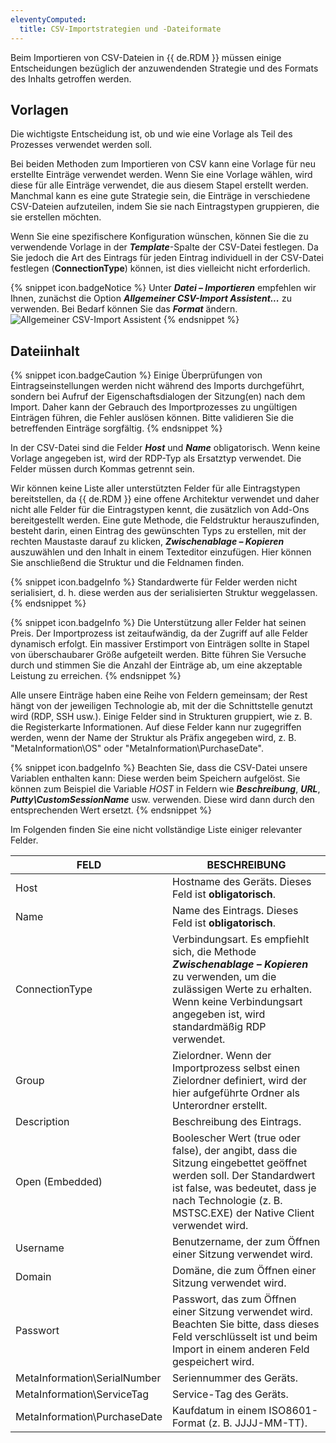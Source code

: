 ```yaml
---
eleventyComputed:
  title: CSV-Importstrategien und -Dateiformate
---
```

Beim Importieren von CSV-Dateien in {{ de.RDM }} müssen einige Entscheidungen bezüglich der anzuwendenden Strategie und des Formats des Inhalts getroffen werden. 

## Vorlagen 

Die wichtigste Entscheidung ist, ob und wie eine Vorlage als Teil des Prozesses verwendet werden soll.  

Bei beiden Methoden zum Importieren von CSV kann eine Vorlage für neu erstellte Einträge verwendet werden. Wenn Sie eine Vorlage wählen, wird diese für alle Einträge verwendet, die aus diesem Stapel erstellt werden. Manchmal kann es eine gute Strategie sein, die Einträge in verschiedene CSV-Dateien aufzuteilen, indem Sie sie nach Eintragstypen gruppieren, die sie erstellen möchten.  

Wenn Sie eine spezifischere Konfiguration wünschen, können Sie die zu verwendende Vorlage in der ***Template***-Spalte der CSV-Datei festlegen. Da Sie jedoch die Art des Eintrags für jeden Eintrag individuell in der CSV-Datei festlegen (**ConnectionType**) können, ist dies vielleicht nicht erforderlich.  

{% snippet icon.badgeNotice %} 
Unter ***Datei – Importieren*** empfehlen wir Ihnen, zunächst die Option ***Allgemeiner CSV-Import Assistent...*** zu verwenden. Bei Bedarf können Sie das ***Format*** ändern.  
![Allgemeiner CSV-Import Assistent](https://webdevolutions.azureedge.net/docs/de/rdm/windows/RdmWin4044.png) 
{% endsnippet %}
 
## Dateiinhalt 

{% snippet icon.badgeCaution %} 
Einige Überprüfungen von Eintragseinstellungen werden nicht während des Imports durchgeführt, sondern bei Aufruf der Eigenschaftsdialogen der Sitzung(en) nach dem Import. Daher kann der Gebrauch des Importprozesses zu ungültigen Einträgen führen, die Fehler auslösen können. Bitte validieren Sie die betreffenden Einträge sorgfältig. 
{% endsnippet %}
 
In der CSV-Datei sind die Felder ***Host*** und ***Name*** obligatorisch. Wenn keine Vorlage angegeben ist, wird der RDP-Typ als Ersatztyp verwendet. Die Felder müssen durch Kommas getrennt sein.

Wir können keine Liste aller unterstützten Felder für alle Eintragstypen bereitstellen, da {{ de.RDM }} eine offene Architektur verwendet und daher nicht alle Felder für die Eintragstypen kennt, die zusätzlich von Add-Ons bereitgestellt werden. Eine gute Methode, die Feldstruktur herauszufinden, besteht darin, einen Eintrag des gewünschten Typs zu erstellen, mit der rechten Maustaste darauf zu klicken, ***Zwischenablage – Kopieren*** auszuwählen und den Inhalt in einem Texteditor einzufügen. Hier können Sie anschließend die Struktur und die Feldnamen finden.  

{% snippet icon.badgeInfo %} 
Standardwerte für Felder werden nicht serialisiert, d. h. diese werden aus der serialisierten Struktur weggelassen. 
{% endsnippet %}
 
{% snippet icon.badgeInfo %} 
Die Unterstützung aller Felder hat seinen Preis. Der Importprozess ist zeitaufwändig, da der Zugriff auf alle Felder dynamisch erfolgt. Ein massiver Erstimport von Einträgen sollte in Stapel von überschaubarer Größe aufgeteilt werden. Bitte führen Sie Versuche durch und stimmen Sie die Anzahl der Einträge ab, um eine akzeptable Leistung zu erreichen. 
{% endsnippet %}
 
Alle unsere Einträge haben eine Reihe von Feldern gemeinsam; der Rest hängt von der jeweiligen Technologie ab, mit der die Schnittstelle genutzt wird (RDP, SSH usw.). Einige Felder sind in Strukturen gruppiert, wie z. B. die Registerkarte Informationen. Auf diese Felder kann nur zugegriffen werden, wenn der Name der Struktur als Präfix angegeben wird, z. B. "MetaInformation\OS" oder "MetaInformation\PurchaseDate".  

{% snippet icon.badgeInfo %} 
Beachten Sie, dass die CSV-Datei unsere Variablen enthalten kann: Diese werden beim Speichern aufgelöst. Sie können zum Beispiel die Variable $HOST$ in Feldern wie ***Beschreibung***, ***URL***, ***Putty\CustomSessionName*** usw. verwenden. Diese wird dann durch den entsprechenden Wert ersetzt. 
{% endsnippet %}
 
Im Folgenden finden Sie eine nicht vollständige Liste einiger relevanter Felder.  

| FELD                              | BESCHREIBUNG                                               |
| --------------------------------- | ---------------------------------------------------------- |
| Host                              | Hostname des Geräts. Dieses Feld ist **obligatorisch**.    |
| Name                              | Name des Eintrags. Dieses Feld ist **obligatorisch**.      |
| ConnectionType                    | Verbindungsart. Es empfiehlt sich, die Methode ***Zwischenablage – Kopieren*** zu verwenden, um die zulässigen Werte zu erhalten. Wenn keine Verbindungsart angegeben ist, wird standardmäßig RDP verwendet. |
| Group                             | Zielordner. Wenn der Importprozess selbst einen Zielordner definiert, wird der hier aufgeführte Ordner als Unterordner erstellt. |
| Description                       | Beschreibung des Eintrags.                                 |
| Open (Embedded)                   | Boolescher Wert (true oder false), der angibt, dass die Sitzung eingebettet geöffnet werden soll. Der Standardwert ist false, was bedeutet, dass je nach Technologie (z. B. MSTSC.EXE) der Native Client verwendet wird. |
| Username                          | Benutzername, der zum Öffnen einer Sitzung verwendet wird. |
| Domain                            | Domäne, die zum Öffnen einer Sitzung verwendet wird.      |
| Passwort                          | Passwort, das zum Öffnen einer Sitzung verwendet wird. Beachten Sie bitte, dass dieses Feld verschlüsselt ist und beim Import in einem anderen Feld gespeichert wird. |
| MetaInformation\SerialNumber      | Seriennummer des Geräts.                                    |
| MetaInformation\ServiceTag         | Service-Tag des Geräts.                                    |
| MetaInformation\PurchaseDate       | Kaufdatum in einem ISO8601-Format (z. B. JJJJ-MM-TT).      |
